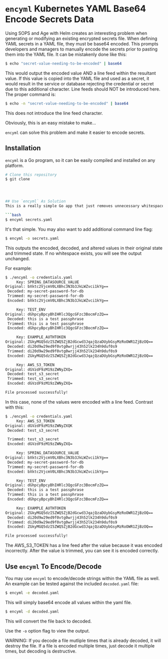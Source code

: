 # `encyml` Kubernetes YAML Base64 Encode Secrets Data
Using SOPS and Age with Helm creates an interesting problem when generating or modifying an existing encrypted secrets file.  When defining YAML secrets in a YAML file, they must be base64 encoded.  This prompts developers and managers to manually encode the secrets prior to pasting them into the YAML file.  It can be mistakenly done like this:

```bash
$ echo "secret-value-needing-to-be-encoded" | base64
```
This would output the encoded value AND a line feed within the resultant value.  If this value is copied into the YAML file and used as a secret, it would result in the service or database rejecting the credential or secret due to this additional character.  Line feeds should NOT be introduced here.  The proper command is:

```bash
$ echo -n "secret-value-needing-to-be-encoded" | base64
```
This does not introduce the line feed character.

Obviously, this is an easy mistake to make...

`encyml` can solve this problem and make it easier to encode secrets.

## Installation
`encyml` is a Go program, so it can be easily compiled and installed on any platform.

```bash
# Clone this repository
$ git clone 




## Use `encyml` As Solution
This is a really simple Go app that just removes unnecessary whitespace from the end of each value in the YAML file, and can encode or decode data values for you. It works simplest by reading all the base64 encoded values, decoding them, removing whitespace from the end of each value, and then re-encoding them and writing them back to the same YAML file.  This works as a solution to files in-place.

```bash
$ encyml secrets.yaml
```

It's that simple. You may also want to add additional command line flag:

```bash
$ encyml -o secrets.yaml
```
This outputs the encoded, decoded, and altered values in their original state and trimmed state.  If no whitespace exists, you will see the output unchanged.

For example:

```bash
$ ./encyml -o credentials.yaml
     Key: SPRING_DATASOURCE_VALUE
Original: bXktc2VjcmV0LXBhc3N3b3JkLWZvci1kYg==
 Decoded: my-secret-password-for-db
 Trimmed: my-secret-password-for-db
 Encoded: bXktc2VjcmV0LXBhc3N3b3JkLWZvci1kYg==

     Key: TEST_ENV
Original: dGhpcyBpcyBhIHRlc3QgcGFzc3BocmFzZQ==
 Decoded: this is a test passphrase
 Trimmed: this is a test passphrase
 Encoded: dGhpcyBpcyBhIHRlc3QgcGFzc3BocmFzZQ==

     Key: EXAMPLE_AUTHTOKEN
Original: ZGkyMGQ5dzI5ZWQ5ZjB2dGcwd3JqajQzaDUybGsyMzRoOWR1ZjBzOQ==
 Decoded: di20d9w29ed9f0vtg0wrjj43h52lk234h9duf0s9
 Trimmed: di20d9w29ed9f0vtg0wrjj43h52lk234h9duf0s9
 Encoded: ZGkyMGQ5dzI5ZWQ5ZjB2dGcwd3JqajQzaDUybGsyMzRoOWR1ZjBzOQ==

     Key: AWS_S3_TOKEN
Original: dGVzdF9zM19zZWNyZXQ=
 Decoded: test_s3_secret
 Trimmed: test_s3_secret
 Encoded: dGVzdF9zM19zZWNyZXQ=

File processed successfully!
```
In this case, none of the values were encoded with a line feed.  Contrast with this:

```bash
$ ./encyml -o credentials.yaml
     Key: AWS_S3_TOKEN
Original: dGVzdF9zM19zZWNyZXQK
 Decoded: test_s3_secret

 Trimmed: test_s3_secret
 Encoded: dGVzdF9zM19zZWNyZXQ=

     Key: SPRING_DATASOURCE_VALUE
Original: bXktc2VjcmV0LXBhc3N3b3JkLWZvci1kYg==
 Decoded: my-secret-password-for-db
 Trimmed: my-secret-password-for-db
 Encoded: bXktc2VjcmV0LXBhc3N3b3JkLWZvci1kYg==

     Key: TEST_ENV
Original: dGhpcyBpcyBhIHRlc3QgcGFzc3BocmFzZQ==
 Decoded: this is a test passphrase
 Trimmed: this is a test passphrase
 Encoded: dGhpcyBpcyBhIHRlc3QgcGFzc3BocmFzZQ==

     Key: EXAMPLE_AUTHTOKEN
Original: ZGkyMGQ5dzI5ZWQ5ZjB2dGcwd3JqajQzaDUybGsyMzRoOWR1ZjBzOQ==
 Decoded: di20d9w29ed9f0vtg0wrjj43h52lk234h9duf0s9
 Trimmed: di20d9w29ed9f0vtg0wrjj43h52lk234h9duf0s9
 Encoded: ZGkyMGQ5dzI5ZWQ5ZjB2dGcwd3JqajQzaDUybGsyMzRoOWR1ZjBzOQ==

File processed successfully!
```
The AWS_S3_TOKEN has a line feed after the value because it was encoded incorrectly. After the value is trimmed, you can see it is encoded correctly.

## Use `encyml` To Encode/Decode
You may use `encyml` to encode/decode strings within the YAML file as well.  An example can be tested against the included `decoded.yaml` file:

```bash
$ encyml -e decoded.yaml
```
This will simply base64 encode all values within the yaml file.

```bash
$ encyml -d decoded.yaml
```
This will convert the file back to decoded.

Use the `-o` option flag to view the output.

WARNING:  If you decode a file mutliple times that is already decoded, it will destroy the file.  If a file is encoded multiple times, just decode it multiple times, but decoding is destructive.
